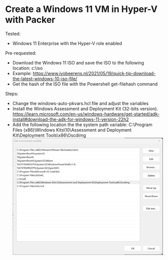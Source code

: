 # Create a Windows 11 VM in Hyper-V with Packer

Tested:
- Windows 11 Enterprise with the Hyper-V role enabled

Pre-requested:
- Download the Windows 11 ISO and save the ISO to the following location:  c:\iso
- Example: https://www.ivobeerens.nl/2021/05/19/quick-tip-download-the-latest-windows-10-iso-file/
- Get the hash of the ISO file with the Powershell get-filehash command

Steps:
- Change the windows-auto-pkvars.hcl file and adjust the variables
- Install the Windows Assessment and Deployment Kit (32-bits version). https://learn.microsoft.com/en-us/windows-hardware/get-started/adk-install#download-the-adk-for-windows-11-version-22h2
- Add the following location the the system path variable: 
    C:\Program Files (x86)\Windows Kits\10\Assessment and Deployment Kit\Deployment Tools\x86\Oscdimg
![Alt text](path.png)

